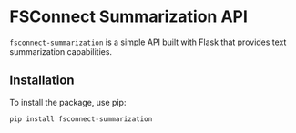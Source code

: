 # FSConnect Summarization API

`fsconnect-summarization` is a simple API built with Flask that provides text summarization capabilities.

## Installation

To install the package, use pip:

```bash
pip install fsconnect-summarization

